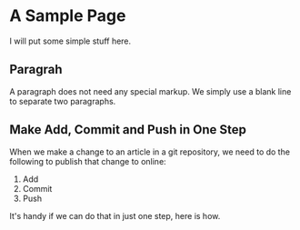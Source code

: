 # A Sample Page
I will put some simple stuff here.

## Paragrah
A paragraph does not need any special markup. We simply use a blank line to separate two paragraphs.

## Make Add, Commit and Push in One Step
When we make a change to an article in a git repository, we need to do the following to publish that change to online:

1. Add
2. Commit
3. Push


It's handy if we can do that in just one step, here is how.